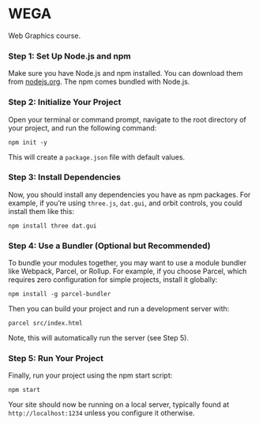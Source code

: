 # WEGA
Web Graphics course.

### Step 1: Set Up Node.js and npm

Make sure you have Node.js and npm installed. You can download them from [nodejs.org](https://nodejs.org/en). The npm comes bundled with Node.js.

### Step 2: Initialize Your Project

Open your terminal or command prompt, navigate to the root directory of your project, and run the following command:
```	
npm init -y
```
This will create a `package.json` file with default values.

### Step 3: Install Dependencies

Now, you should install any dependencies you have as npm packages. For example, if you’re using `three.js`, `dat.gui`, and orbit controls, you could install them like this:
```	
npm install three dat.gui
```

### Step 4: Use a Bundler (Optional but Recommended)

To bundle your modules together, you may want to use a module bundler like Webpack, Parcel, or Rollup. For example, if you choose Parcel, which requires zero configuration for simple projects, install it globally:
```
npm install -g parcel-bundler
```
Then you can build your project and run a development server with:
```
parcel src/index.html
```
Note, this will automatically run the server (see Step 5).

### Step 5: Run Your Project
Finally, run your project using the npm start script:
```	
npm start
```
Your site should now be running on a local server, typically found at `http://localhost:1234` unless you configure it otherwise.
